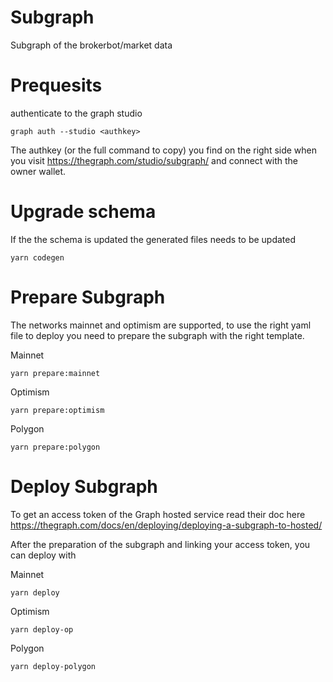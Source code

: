 # Subgraph
Subgraph of the brokerbot/market data

# Prequesits

authenticate to the graph studio

```
graph auth --studio <authkey>
```

The authkey (or the full command to copy) you find on the right side when you visit https://thegraph.com/studio/subgraph/<subgraph-name> and connect with the owner wallet. 

# Upgrade schema

If the the schema is updated the generated files needs to be updated
```
yarn codegen
```

# Prepare Subgraph
The networks mainnet and optimism are supported, to use the right yaml file to deploy you need to prepare the subgraph with the right template.

Mainnet
```
yarn prepare:mainnet
```
Optimism
```
yarn prepare:optimism
```

Polygon
```
yarn prepare:polygon
```



# Deploy Subgraph
To get an access token of the Graph hosted service read their doc here https://thegraph.com/docs/en/deploying/deploying-a-subgraph-to-hosted/

After the preparation of the subgraph and linking your access token, you can deploy with

Mainnet
```
yarn deploy
```
Optimism
```
yarn deploy-op
```

Polygon
```
yarn deploy-polygon
```
